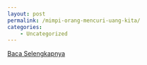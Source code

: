 ```yaml
---
layout: post
permalink: /mimpi-orang-mencuri-uang-kita/
categories:
    - Uncategorized
---
```


[Baca Selengkapnya](/03)
